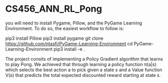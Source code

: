 # CS456_ANN_RL_Pong

you will need to install Pygame, Pillow, and the PyGame Learning Environment. To do so, the easiest workflow to follow is:

pip3 install Pillow
pip3 install pygame
git clone https://github.com/ntasfi/PyGame-Learning-Environment
cd PyGame-Learning-Environment
pip3 install -e .

The project consits of implementing a Policy Gradient algorithm that learns to play Pong.
We achieved that through learning a policy function π(a|s) which selects the best action a to pick given a state s and a Value function V(s) 
that predicts the total expected discounted reward starting at state s. 
